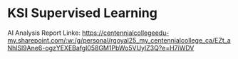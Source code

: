 # KSI Supervised Learning

AI Analysis Report Linke: https://centennialcollegeedu-my.sharepoint.com/:w:/g/personal/rgoyal25_my_centennialcollege_ca/EZt_aNhlSl9Ane6-ogzYEXEBafgl058GM1PbWo5VUylZ3Q?e=H7iWDV
